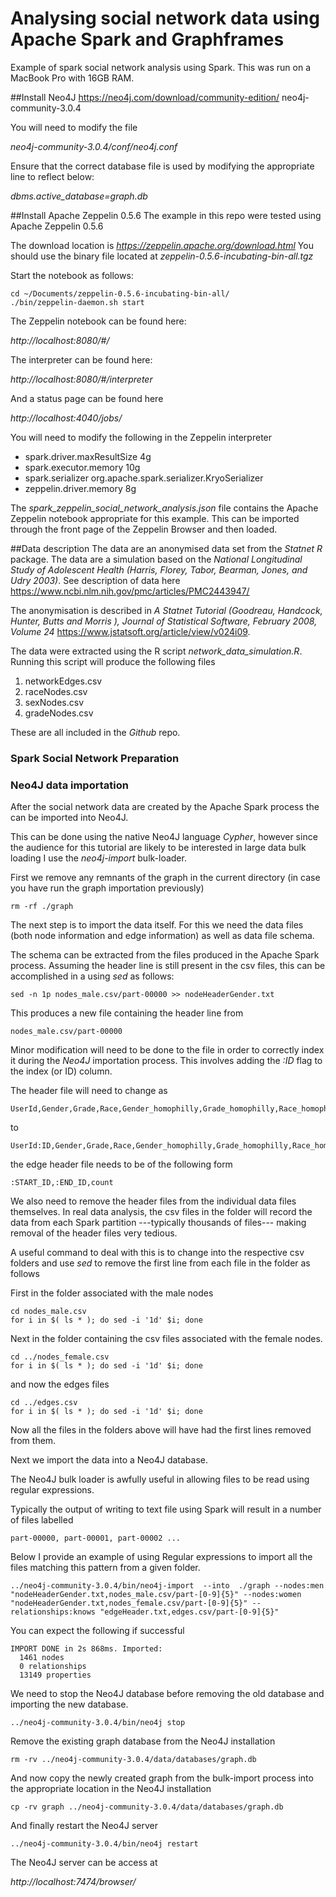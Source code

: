 # Analysing social network data using Apache Spark and Graphframes 

Example of spark social network analysis using Spark. This was run on a MacBook Pro with 16GB RAM.

##Install Neo4J 
https://neo4j.com/download/community-edition/
neo4j-community-3.0.4

You will need to modify the file

*neo4j-community-3.0.4/conf/neo4j.conf*

Ensure that the correct database file is used by modifying the appropriate line to reflect below:

*dbms.active_database=graph.db*

##Install Apache Zeppelin 0.5.6 
The example in this repo were tested using Apache Zeppelin 0.5.6 

The download location is 
*https://zeppelin.apache.org/download.html* You should use the binary file located at *zeppelin-0.5.6-incubating-bin-all.tgz*

Start the notebook as follows:

```
cd ~/Documents/zeppelin-0.5.6-incubating-bin-all/
./bin/zeppelin-daemon.sh start
```
The Zeppelin notebook can be found here:

*http://localhost:8080/#/*

The interpreter can be found here:

*http://localhost:8080/#/interpreter*

And a status page can be found here

*http://localhost:4040/jobs/*


You will need to modify the following in the Zeppelin interpreter

- spark.driver.maxResultSize	4g
- spark.executor.memory	10g
- spark.serializer	org.apache.spark.serializer.KryoSerializer
- zeppelin.driver.memory	8g

The *spark\_zeppelin\_social\_network\_analysis.json* file contains the Apache Zeppelin notebook appropriate for this example. This can be imported through the front page of the Zeppelin Browser and then loaded.

##Data description
The data are an anonymised data set from the *Statnet* *R* package. The data are a simulation based on the *National Longitudinal Study of Adolescent Health  (Harris, Florey,
Tabor, Bearman, Jones, and Udry 2003)*.  See description of data here https://www.ncbi.nlm.nih.gov/pmc/articles/PMC2443947/

The anonymisation is described in *A Statnet Tutorial (Goodreau, Handcock, Hunter, Butts and Morris ), Journal of Statistical Software, February 2008, Volume 24* 
https://www.jstatsoft.org/article/view/v024i09. 

The data were extracted using the R script *network\_data\_simulation.R*. Running this script will produce the following files

1. networkEdges.csv
2. raceNodes.csv
3. sexNodes.csv
4. gradeNodes.csv

These are all included in the *Github* repo.

### Spark Social Network Preparation



### Neo4J data importation
After the social network data are created by the Apache Spark process the can be imported into Neo4J.

This can be done using the native Neo4J language *Cypher*, however since the audience for this tutorial are likely to be interested in large data bulk loading I use the *neo4j-import* bulk-loader.

First we remove any remnants of the graph in the current directory (in case you have run the graph importation previously)

```
rm -rf ./graph
```
The next step is to import the data itself. For this we need the data files (both node information and edge information) as well as data file schema.

The schema can be extracted from the files produced in the Apache Spark process.  Assuming the header line is still present in the csv files, this can be accomplished in a using *sed* as follows:


```
sed -n 1p nodes_male.csv/part-00000 >> nodeHeaderGender.txt
```
This produces a new file containing the header line from 


```
nodes_male.csv/part-00000
```

Minor modification will need to be done to the file in order to correctly index it during the *Neo4J* importation process. This involves adding the *:ID* flag to the index (or ID) column.

The header file will need to change as 

```
UserId,Gender,Grade,Race,Gender_homophilly,Grade_homophilly,Race_homophilly,Label,Pagerank
```

to

```
UserId:ID,Gender,Grade,Race,Gender_homophilly,Grade_homophilly,Race_homophilly,Label,Pagerank
```

the edge header file needs to be of the following form
```
:START_ID,:END_ID,count

```

We also need to remove the header files from the individual data files themselves. In real data analysis, the csv files in the folder will record the data from each Spark partition ---typically thousands of files--- making removal of the header files very tedious. 

A useful command to deal with this is to change into the respective csv folders and use *sed* to remove the first line from each file in the folder as follows

First in the folder associated with the male nodes

```
cd nodes_male.csv
for i in $( ls * ); do sed -i '1d' $i; done
```

Next in the folder containing the csv files associated with the female nodes.

```
cd ../nodes_female.csv
for i in $( ls * ); do sed -i '1d' $i; done

```
and now the edges files

```
cd ../edges.csv
for i in $( ls * ); do sed -i '1d' $i; done

```
Now all the files in the folders above will have had the first lines removed from them.

Next we import the data into a Neo4J database. 

The Neo4J bulk loader is awfully useful in allowing files to be read using regular expressions. 

Typically the output of writing to text file using Spark will result in a number of files labelled

```
part-00000, part-00001, part-00002 ...
```

Below I provide an example of using Regular expressions to import all the files matching this pattern from a given folder.

```
../neo4j-community-3.0.4/bin/neo4j-import  --into  ./graph --nodes:men "nodeHeaderGender.txt,nodes_male.csv/part-[0-9]{5}" --nodes:women "nodeHeaderGender.txt,nodes_female.csv/part-[0-9]{5}" --relationships:knows "edgeHeader.txt,edges.csv/part-[0-9]{5}"
```
You can expect the following if successful

```
IMPORT DONE in 2s 868ms. Imported:
  1461 nodes
  0 relationships
  13149 properties
```

We need to stop the Neo4J database before removing the old database and importing the new database.

```
../neo4j-community-3.0.4/bin/neo4j stop
```

Remove the existing graph database from the Neo4J installation

```
rm -rv ../neo4j-community-3.0.4/data/databases/graph.db
```

And now copy the newly created graph from the bulk-import process into the appropriate location in the Neo4J installation

```
cp -rv graph ../neo4j-community-3.0.4/data/databases/graph.db
```
And finally restart the Neo4J server

```
../neo4j-community-3.0.4/bin/neo4j restart
```

The Neo4J server can be access at

*http://localhost:7474/browser/*


